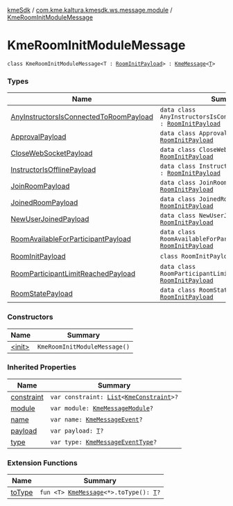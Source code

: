 [kmeSdk](../../index.md) / [com.kme.kaltura.kmesdk.ws.message.module](../index.md) / [KmeRoomInitModuleMessage](./index.md)

# KmeRoomInitModuleMessage

`class KmeRoomInitModuleMessage<T : `[`RoomInitPayload`](-room-init-payload/index.md)`> : `[`KmeMessage`](../../com.kme.kaltura.kmesdk.ws.message/-kme-message/index.md)`<`[`T`](index.md#T)`>`

### Types

| Name | Summary |
|---|---|
| [AnyInstructorsIsConnectedToRoomPayload](-any-instructors-is-connected-to-room-payload/index.md) | `data class AnyInstructorsIsConnectedToRoomPayload : `[`RoomInitPayload`](-room-init-payload/index.md) |
| [ApprovalPayload](-approval-payload/index.md) | `data class ApprovalPayload : `[`RoomInitPayload`](-room-init-payload/index.md) |
| [CloseWebSocketPayload](-close-web-socket-payload/index.md) | `data class CloseWebSocketPayload : `[`RoomInitPayload`](-room-init-payload/index.md) |
| [InstructorIsOfflinePayload](-instructor-is-offline-payload/index.md) | `data class InstructorIsOfflinePayload : `[`RoomInitPayload`](-room-init-payload/index.md) |
| [JoinRoomPayload](-join-room-payload/index.md) | `data class JoinRoomPayload : `[`RoomInitPayload`](-room-init-payload/index.md) |
| [JoinedRoomPayload](-joined-room-payload/index.md) | `data class JoinedRoomPayload : `[`RoomInitPayload`](-room-init-payload/index.md) |
| [NewUserJoinedPayload](-new-user-joined-payload/index.md) | `data class NewUserJoinedPayload : `[`RoomInitPayload`](-room-init-payload/index.md) |
| [RoomAvailableForParticipantPayload](-room-available-for-participant-payload/index.md) | `data class RoomAvailableForParticipantPayload : `[`RoomInitPayload`](-room-init-payload/index.md) |
| [RoomInitPayload](-room-init-payload/index.md) | `class RoomInitPayload : `[`Payload`](../../com.kme.kaltura.kmesdk.ws.message/-kme-message/-payload/index.md) |
| [RoomParticipantLimitReachedPayload](-room-participant-limit-reached-payload/index.md) | `data class RoomParticipantLimitReachedPayload : `[`RoomInitPayload`](-room-init-payload/index.md) |
| [RoomStatePayload](-room-state-payload/index.md) | `data class RoomStatePayload : `[`RoomInitPayload`](-room-init-payload/index.md) |

### Constructors

| Name | Summary |
|---|---|
| [&lt;init&gt;](-init-.md) | `KmeRoomInitModuleMessage()` |

### Inherited Properties

| Name | Summary |
|---|---|
| [constraint](../../com.kme.kaltura.kmesdk.ws.message/-kme-message/constraint.md) | `var constraint: `[`List`](https://kotlinlang.org/api/latest/jvm/stdlib/kotlin.collections/-list/index.html)`<`[`KmeConstraint`](../../com.kme.kaltura.kmesdk.ws.message.type/-kme-constraint/index.md)`>?` |
| [module](../../com.kme.kaltura.kmesdk.ws.message/-kme-message/module.md) | `var module: `[`KmeMessageModule`](../../com.kme.kaltura.kmesdk.ws.message/-kme-message-module/index.md)`?` |
| [name](../../com.kme.kaltura.kmesdk.ws.message/-kme-message/name.md) | `var name: `[`KmeMessageEvent`](../../com.kme.kaltura.kmesdk.ws.message/-kme-message-event/index.md)`?` |
| [payload](../../com.kme.kaltura.kmesdk.ws.message/-kme-message/payload.md) | `var payload: `[`T`](../../com.kme.kaltura.kmesdk.ws.message/-kme-message/index.md#T)`?` |
| [type](../../com.kme.kaltura.kmesdk.ws.message/-kme-message/type.md) | `var type: `[`KmeMessageEventType`](../../com.kme.kaltura.kmesdk.ws.message/-kme-message-event-type/index.md)`?` |

### Extension Functions

| Name | Summary |
|---|---|
| [toType](../../com.kme.kaltura.kmesdk/to-type.md) | `fun <T> `[`KmeMessage`](../../com.kme.kaltura.kmesdk.ws.message/-kme-message/index.md)`<*>.toType(): `[`T`](../../com.kme.kaltura.kmesdk/to-type.md#T)`?` |

